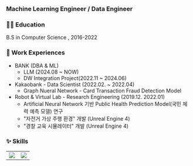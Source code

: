 ### Machine Learning Engineer / Data Engineer

### 👩‍🎓 Education
B.S in Computer Science , 2016-2022

### 🏢 Work Experiences
- BANK (DBA & ML)
  - LLM (2024.08 ~ NOW)
  - DW Integration Project(2022.11 ~ 2024.06)
- Kakaobank - Data Scientist (2022.02. ~ 2022.04)
  - Graph Nueral Network - Card Transaction Fraud Detection Model
- Robot & Virtual Lab - Research Engineering (2019.12. 2022.01)
  - Artificial Neural Network 기반 Public Health Prediction Model(국민 체력 예측 모델) 연구
  - "자전거 가상 주행 환경" 개발 (Unreal Engine 4)
  - "경찰 교육 시뮬레이터" 개발 (Unreal Engine 4)

### ✨ Skills

<div align="center">

<table>
  <tr>
    <td>
      <img src="https://github-readme-stats.vercel.app/api?username=sdubee10&show_icons=true&theme=bear" />
    </td>
    <td>
      <a href="https://github.com/sdubee10">
        <img src="https://github-readme-stats.vercel.app/api/top-langs/?username=sdubee10&layout=compact&hide_border=true&title_color=004386&icon_color=004386" />
      </a>
    </td>
  </tr>
</table>

</div>
